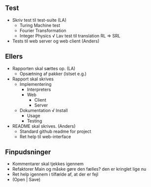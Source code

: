 ## Test
  - Skriv test til test-suite (LA)
    - Turing Machine test
    - Fourier Transformation
    - Integer Physics
  √ Lav test til translation RL => SRL
  - Tests til web server og web client (Anders)

## Ellers
  - Rapporten skal sættes op. (LA)
    - Opsætning af pakker (lstset e.g.)
  - Rapport skal skrives
    - Implementering
      - Interpreters
      - Web
        - Client
        - Server
    - Dokumentation
      √ Install
      - Usage
      - Testing
  - README skal skrives. (Anders)
    - Standard github readme for project
    - Ret help til web-interface

## Finpudsninger
  - Kommentarer skal tjekkes igennem
  - Refaktorer Main og måske gøre den fælles? den er kringlet lige nu
  - Ret help igennem i tilfælde af, at der er fejl
  - (Open | Save)
